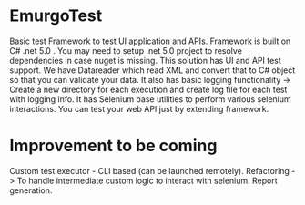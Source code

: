 # EmurgoTest
Basic test Framework to test UI application and APIs. 
Framework is built on C# .net 5.0 .
You may need to setup .net 5.0 project to resolve dependencies in case nuget is missing.
This solution has UI and API test support.
We have Datareader which read XML and convert that  to C# object so that you can validate your data.
It also has basic logging functionality -> Create a new directory for each execution and create log file for each test with logging info.
It has Selenium base utilities to perform various selenium interactions.
You can test your web API just by extending framework.

# Improvement to be coming
Custom test executor - CLI based (can be launched remotely).
Refactoring -> To handle intermediate custom logic to interact with selenium.
Report generation.
